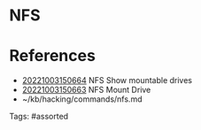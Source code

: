 # NFS

# References
- [20221003150664](/zet/20221003150664/) NFS Show mountable drives
- [20221003150663](/zet/20221003150663/) NFS Mount Drive
- ~/kb/hacking/commands/nfs.md

Tags:
    #assorted

